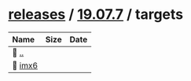 ---
---

# [releases](/releases/) / [19.07.7](/releases/19.07.7/) / targets


| Name | Size | Date |
|:---|---:|---|
| 📁 [..](../) | | |
| 📁 [imx6](imx6) | | |

